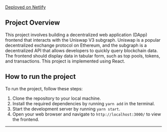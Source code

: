 [Deployed on Netlify](https://aesthetic-maamoul-2e6215.netlify.app/)

## Project Overview

This project involves building a decentralized web application (DApp) frontend that interacts with the Uniswap V3 subgraph. Uniswap is a popular decentralized exchange protocol on Ethereum, and the subgraph is a decentralized API that allows developers to quickly query blockchain data. The frontend should display data in tabular form, such as top pools, tokens, and transactions. This project is implemented using React.


## How to run the project

To run the project, follow these steps:

1.  Clone the repository to your local machine.
2.  Install the required dependencies by running `yarn add` in the terminal.
3.  Start the development server by running `yarn start`.
4.  Open your web browser and navigate to `http://localhost:3000/` to view the frontend.
---

